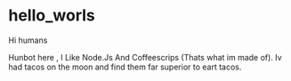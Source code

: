 # hello_worls 

Hi humans 

Hunbot here , I Like Node.Js And Coffeescrips (Thats what im made of).
Iv had tacos on the moon and find them far superior to eart tacos.
